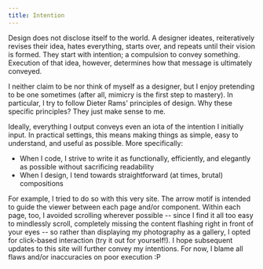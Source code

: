 ```yaml
---
title: Intention
---
```


Design does not disclose itself to the world. A designer ideates, reiteratively revises their idea, hates everything, starts over, and repeats until their vision is formed. They start with intention; a compulsion to convey something. Execution of that idea, however, determines how that message is ultimately conveyed.

I neither claim to be nor think of myself as a designer, but I enjoy pretending to be one sometimes (after all, mimicry is the first step to mastery). In particular, I try to follow Dieter Rams' principles of design. Why these specific principles? They just make sense to me.

Ideally, everything I output conveys even an iota of the intention I initially input. In practical settings, this means making things as simple, easy to understand, and useful as possible. More specifically:

- When I code, I strive to write it as functionally, efficiently, and elegantly as possible without sacrificing readability
- When I design, I tend towards straightforward (at times, brutal) compositions

For example, I tried to do so with this very site. The arrow motif is intended to guide the viewer between each page and/or component. Within each page, too, I avoided scrolling wherever possible -- since I find it all too easy to mindlessly scroll, completely missing the content flashing right in front of your eyes -- so rather than displaying my photography as a gallery, I opted for click-based interaction (try it out for yourself!). I hope subsequent updates to this site will further convey my intentions. For now, I blame all flaws and/or inaccuracies on poor execution :P
